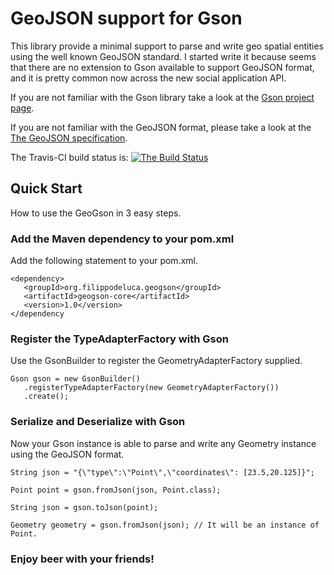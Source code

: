 GeoJSON support for Gson
====================================
This library provide a minimal support to parse and write geo spatial entities
using the well known GeoJSON standard. I started write it because seems that
there are no extension to Gson available to support GeoJSON format, and it is
pretty common now across the new social application API.

If you are not familiar with the Gson library take a look at the [Gson project page](https://code.google.com/p/google-gson/).

If you are not familiar with the GeoJSON format, please take a look at the [The GeoJSON specification](http://geojson.org/geojson-spec.html).

The Travis-CI build status is:
[![The Build Status](https://travis-ci.org/filosganga/geogson.png?branch=master)](https://travis-ci.org/filosganga/geogson)

## Quick Start
How to use the GeoGson in 3 easy steps.

### Add the Maven dependency to your pom.xml
Add the following statement to your pom.xml.

    <dependency>
       <groupId>org.filippodeluca.geogson</groupId>
       <artifactId>geogson-core</artifactId>
       <version>1.0</version>
    </dependency

### Register the TypeAdapterFactory with Gson
Use the GsonBuilder to register the GeometryAdapterFactory supplied.

    Gson gson = new GsonBuilder()
       .registerTypeAdapterFactory(new GeometryAdapterFactory())
       .create();

### Serialize and Deserialize with Gson
Now your Gson instance is able to parse and write any Geometry instance using
the GeoJSON format.

    String json = "{\"type\":\"Point\",\"coordinates\": [23.5,20.125]}";

    Point point = gson.fromJson(json, Point.class);

    String json = gson.toJson(point);

    Geometry geometry = gson.fromJson(json); // It will be an instance of Point.

### Enjoy beer with your friends!

